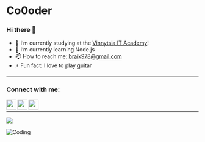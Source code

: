 Co0oder
=======================
### Hi there 👋

- 🔭 I’m currently studying at the [Vinnytsia IT Academy][intita]!
- 🌱 I’m currently learning Node.js
- 📫 How to reach me: braik978@gmail.com
- ⚡ Fun fact: I love to play guitar
-------
### Connect with me:

[<img align="left" width="26px" src="https://image.flaticon.com/icons/svg/174/174857.svg">][linkedin]
[<img align="left" width="26px" src="https://image.flaticon.com/icons/svg/174/174848.svg">][facebook]
[<img align="left" width="26px" src="https://image.flaticon.com/icons/svg/174/174855.svg">][instagram]
<br>

-------



![](https://github-readme-stats.vercel.app/api?username=Co0oder&theme=dark&show_icons=true)


![Coding](https://media.giphy.com/media/LmNwrBhejkK9EFP504/giphy.gif)

[intita]: https://intita.com
[linkedin]: https://www.linkedin.com/in/bohdan-puhach-3000ab1a4/
[facebook]: https://www.facebook.com/bogdan.pugach.37/
[instagram]: https://www.instagram.com/bogdan.pugach/

